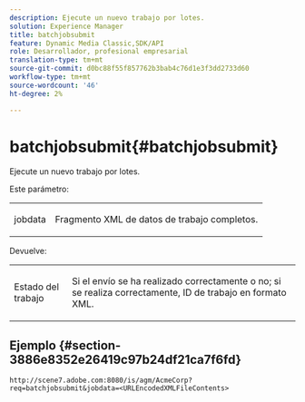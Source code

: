 ```yaml
---
description: Ejecute un nuevo trabajo por lotes.
solution: Experience Manager
title: batchjobsubmit
feature: Dynamic Media Classic,SDK/API
role: Desarrollador, profesional empresarial
translation-type: tm+mt
source-git-commit: d0bc88f55f857762b3bab4c76d1e3f3dd2733d60
workflow-type: tm+mt
source-wordcount: '46'
ht-degree: 2%

---
```



# batchjobsubmit{#batchjobsubmit}

Ejecute un nuevo trabajo por lotes.

Este parámetro:

<table id="simpletable_11A94D630A21426F9A1CEF5EB3B9E789"> 
 <tr class="strow"> 
  <td class="stentry"> <p> <span class="codeph"> jobdata  </span> </p> </td> 
  <td class="stentry"> <p>Fragmento XML de datos de trabajo completos. </p> </td> 
 </tr> 
</table>

Devuelve:

<table id="simpletable_7C82E4A8520440F5A5ABBC1BCB286AB2"> 
 <tr class="strow"> 
  <td class="stentry"> <p>Estado del trabajo </p> </td> 
  <td class="stentry"> <p>Si el envío se ha realizado correctamente o no; si se realiza correctamente, ID de trabajo en formato XML. </p> </td> 
 </tr> 
</table>

## Ejemplo {#section-3886e8352e26419c97b24df21ca7f6fd}

`http://scene7.adobe.com:8080/is/agm/AcmeCorp?req=batchjobsubmit&jobdata=<URLEncodedXMLFileContents>`
